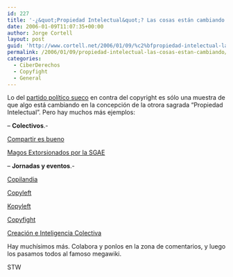 ```yaml
---
id: 227
title: '-¿&quot;Propiedad Intelectual&quot;? Las cosas están cambiando'
date: 2006-01-09T11:07:35+00:00
author: Jorge Cortell
layout: post
guid: 'http://www.cortell.net/2006/01/09/%c2%bfpropiedad-intelectual-las-cosas-estan-cambiando/'
permalink: /2006/01/09/propiedad-intelectual-las-cosas-estan-cambiando/
categories:
  - CiberDerechos
  - Copyfight
  - General
---
```

Lo del [partido polí­tico sueco](https://www.piratpartiet.se) en contra del copyright es sólo una muestra de que algo está cambiando en la concepción de la otrora sagrada &#8220;Propiedad Intelectual&#8221;. Pero hay muchos más ejemplos:

&#8211; **Colectivos**.-
  
[Compartir es bueno](http://compartiresbueno.net/)
  
[Magos Extorsionados por la SGAE](http://www.gratisweb.com/extorsonados/)

&#8211; **Jornadas y eventos**.-
  
[Copilandia](http://www.copilandia.org/)
  
[Copyleft](http://www.unia.es/arteypensamiento/estetica/estetica02/proy_1_bcn.htm)
  
[Kopyleft](http://www.kopyleft.net/)
  
[Copyfight](http://www.elastico.net/copyfight/listing.php)
  
[Creación e Inteligencia Colectiva](http://www.zemos98.org/spip/article.php3?id_article=84)

Hay muchí­simos más. Colabora y ponlos en la zona de comentarios, y luego los pasamos todos al famoso megawiki.

STW